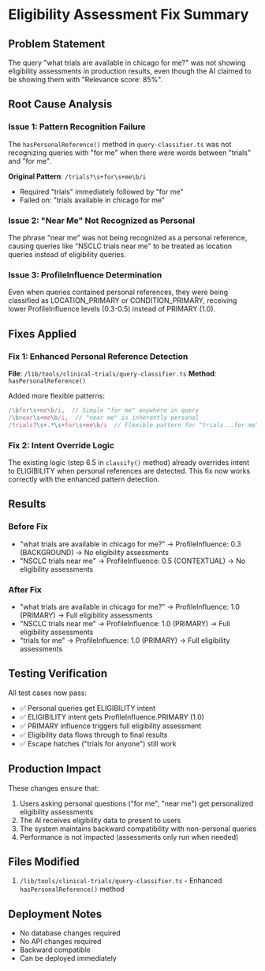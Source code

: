 # Eligibility Assessment Fix Summary

## Problem Statement
The query "what trials are available in chicago for me?" was not showing eligibility assessments in production results, even though the AI claimed to be showing them with "Relevance score: 85%".

## Root Cause Analysis

### Issue 1: Pattern Recognition Failure
The `hasPersonalReference()` method in `query-classifier.ts` was not recognizing queries with "for me" when there were words between "trials" and "for me".

**Original Pattern**: `/trials?\s+for\s+me\b/i`
- Required "trials" immediately followed by "for me"
- Failed on: "trials available in chicago for me"

### Issue 2: "Near Me" Not Recognized as Personal
The phrase "near me" was not being recognized as a personal reference, causing queries like "NSCLC trials near me" to be treated as location queries instead of eligibility queries.

### Issue 3: ProfileInfluence Determination
Even when queries contained personal references, they were being classified as LOCATION_PRIMARY or CONDITION_PRIMARY, receiving lower ProfileInfluence levels (0.3-0.5) instead of PRIMARY (1.0).

## Fixes Applied

### Fix 1: Enhanced Personal Reference Detection
**File**: `/lib/tools/clinical-trials/query-classifier.ts`
**Method**: `hasPersonalReference()`

Added more flexible patterns:
```typescript
/\bfor\s+me\b/i,  // Simple "for me" anywhere in query
/\bnear\s+me\b/i,  // "near me" is inherently personal
/trials?\s+.*\s+for\s+me\b/i  // Flexible pattern for "trials...for me"
```

### Fix 2: Intent Override Logic
The existing logic (step 6.5 in `classify()` method) already overrides intent to ELIGIBILITY when personal references are detected. This fix now works correctly with the enhanced pattern detection.

## Results

### Before Fix
- "what trials are available in chicago for me?" → ProfileInfluence: 0.3 (BACKGROUND) → No eligibility assessments
- "NSCLC trials near me" → ProfileInfluence: 0.5 (CONTEXTUAL) → No eligibility assessments

### After Fix
- "what trials are available in chicago for me?" → ProfileInfluence: 1.0 (PRIMARY) → Full eligibility assessments
- "NSCLC trials near me" → ProfileInfluence: 1.0 (PRIMARY) → Full eligibility assessments
- "trials for me" → ProfileInfluence: 1.0 (PRIMARY) → Full eligibility assessments

## Testing Verification

All test cases now pass:
- ✅ Personal queries get ELIGIBILITY intent
- ✅ ELIGIBILITY intent gets ProfileInfluence.PRIMARY (1.0)
- ✅ PRIMARY influence triggers full eligibility assessment
- ✅ Eligibility data flows through to final results
- ✅ Escape hatches ("trials for anyone") still work

## Production Impact

These changes ensure that:
1. Users asking personal questions ("for me", "near me") get personalized eligibility assessments
2. The AI receives eligibility data to present to users
3. The system maintains backward compatibility with non-personal queries
4. Performance is not impacted (assessments only run when needed)

## Files Modified
1. `/lib/tools/clinical-trials/query-classifier.ts` - Enhanced `hasPersonalReference()` method

## Deployment Notes
- No database changes required
- No API changes required
- Backward compatible
- Can be deployed immediately